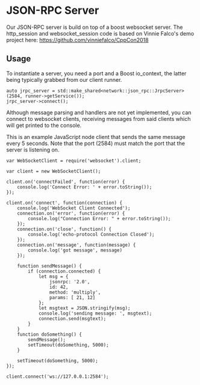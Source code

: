 # JSON-RPC Server

Our JSON-RPC server is build on top of a boost websocket server. The http_session and websocket_session code is based on Vinnie Falco's demo project here: https://github.com/vinniefalco/CppCon2018


## Usage

To instantiate a server, you need a port and a Boost io_context, the latter being typically grabbed from our client runner.

```
auto jrpc_server = std::make_shared<network::json_rpc::JrpcServer>(2584, runner->getService());
jrpc_server->connect();

```

Although message parsing and handlers are not yet implemented, you can connect to websocket clients, receiving messages from said clients which will get printed to the console.

This is an example JavaScript node client that sends the same message every 5 seconds. Note that the port (2584) must match the port that the server is listening on.

```
var WebSocketClient = require('websocket').client;

var client = new WebSocketClient();

client.on('connectFailed', function(error) {
    console.log('Connect Error: ' + error.toString());
});

client.on('connect', function(connection) {
    console.log('WebSocket Client Connected');
    connection.on('error', function(error) {
        console.log("Connection Error: " + error.toString());
    });
    connection.on('close', function() {
        console.log('echo-protocol Connection Closed');
    });
    connection.on('message', function(message) {
        console.log('got message', message)
    });

    function sendMessage() {
        if (connection.connected) {
            let msg = {
                jsonrpc: '2.0',
                id: 42,
                method: 'multiply',
                params: [ 21, 12]
            };
            let msgtext = JSON.stringify(msg);
            console.log('sending message: ', msgtext);
            connection.send(msgtext);
        }
    }
    function doSomething() {
        sendMessage();
        setTimeout(doSomething, 5000);
    }
    
    setTimeout(doSomething, 5000);
});

client.connect('ws://127.0.0.1:2584');
```
